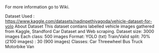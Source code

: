 For more information go to Wiki.

Dataset Used : https://www.kaggle.com/datasets/nadinpethiyagoda/vehicle-dataset-for-yolo
About Dataset
This dataset contians labelled vehicle images gathered from Kaggle, Standford Car Dataset and Web scraping.
Dataset size: 3000 images
Each class: 500 images
Format: YOLO (txt)
Train/Valid split: 70%(2100 images) : 30 (900 images)
Classes:
Car
Threewheel
Bus
Truck
Motorbike
Van


